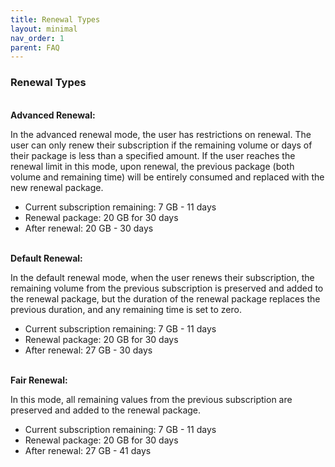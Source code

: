 ```yaml
---
title: Renewal Types
layout: minimal
nav_order: 1
parent: FAQ
---
```


<head>
    <meta charset="utf-8">
    <link rel="stylesheet" href="https://b3h1z.github.io/HidyBot-Docs/assets/css/en-style.css">
    <link rel="icon" href="https://b3h1z.github.io/HidyBot-Docs/favicon.ico" type="image/x-icon">
</head>
<div>
<h3>Renewal Types</h3>
<br>
<b>Advanced Renewal:</b>
<p>In the advanced renewal mode, the user has restrictions on renewal. The user can only renew their subscription if the remaining volume or days of their package is less than a specified amount. If the user reaches the renewal limit in this mode, upon renewal, the previous package (both volume and remaining time) will be entirely consumed and replaced with the new renewal package.</p>
<ul>
    <li>Current subscription remaining: 7 GB - 11 days</li>
    <li>Renewal package: 20 GB for 30 days</li>
    <li>After renewal: 20 GB - 30 days</li>
</ul>
<br>
<b>Default Renewal:</b>
<p>In the default renewal mode, when the user renews their subscription, the remaining volume from the previous subscription is preserved and added to the renewal package, but the duration of the renewal package replaces the previous duration, and any remaining time is set to zero.</p>
<ul>
    <li>Current subscription remaining: 7 GB - 11 days</li>
    <li>Renewal package: 20 GB for 30 days</li>
    <li>After renewal: 27 GB - 30 days</li>
</ul>
<br>
<b>Fair Renewal:</b>
<p>In this mode, all remaining values from the previous subscription are preserved and added to the renewal package.</p>
<ul>
    <li>Current subscription remaining: 7 GB - 11 days</li>
    <li>Renewal package: 20 GB for 30 days</li>
    <li>After renewal: 27 GB - 41 days</li>
</ul>
</div>